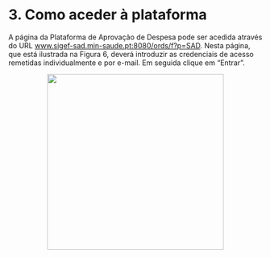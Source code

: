 <a name="comoaceder"></a>

# 3. Como aceder à plataforma

A página da Plataforma de Aprovação de Despesa pode ser acedida através do URL www.sigef-sad.min-saude.pt:8080/ords/f?p=SAD.
Nesta página, que está ilustrada na Figura 6, deverá introduzir as credenciais de acesso remetidas individualmente e por e-mail. Em seguida clique em “Entrar”.
&nbsp;
<div style="text-align:center"><img src ="https://spmssigef.github.io/pages/img/logos/img6.png" width="350" /></div>

<a name="comoaceder"></a>
